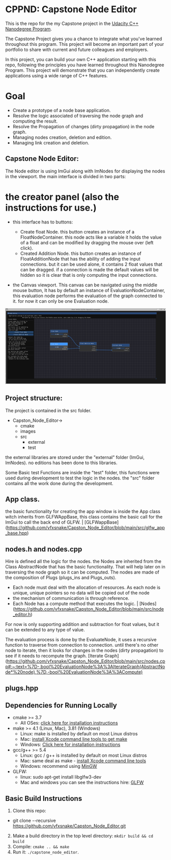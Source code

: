 # CPPND: Capstone Node Editor

This is the repo for the my Capstone project in the [Udacity C++ Nanodegree Program](https://www.udacity.com/course/c-plus-plus-nanodegree--nd213).

The Capstone Project gives you a chance to integrate what you've learned throughout this program. This project will become an important part of your portfolio to share with current and future colleagues and employers.

In this project, you can build your own C++ application starting with this repo, following the principles you have learned throughout this Nanodegree Program. This project will demonstrate that you can independently create applications using a wide range of C++ features.

# Goal
* Create a prototype of a node base application.
* Resolve the logic associated of traversing the node graph and computing the result.
* Resolve the Propagation of changes (dirty propagation) in the node graph.
* Managing nodes creation, deletion and edition.
* Managing link creation and deletion.

## Capstone Node Editor:

The Node editor is using ImGui along with ImNodes for displaying the nodes in the viewport.
the main interface is divided in two parts:
# the creator panel (also the instructions for use.)
  * this interface has to buttons:
    * Create float Node. this button creates an instance of a FloatNodeContainer.
      this node acts like a variable it holds the value of a float and can be modified by dragging the mouse over (left click).
    * Created Addition Node. this button creates an instance of FloatAdditionNode that has the ability of adding the input connections.
      but it can be used alone, it contains 2 float values that can be dragged. if a connection is made the default values will be hidden
      so it is clear that is only computing the input connections.


* the Canvas viewport.
This canvas can be navigated using the middle mouse button, It has by default an instance of EvaluationNodeContainer, this evaluation node
performs the evaluation of the graph connected to it. for now it can only be one Evaluation node.

![Node Editor](./images/Capston_Node_editor.png)

## Project structure:
The project is contained in the src folder.
* Capston_Node_Editor->
  * cmake
  * images
  * src
    * external
    * test   

the external libraries are stored under the "external" folder (ImGui, ImNodes).
no editions has been done to this libraries.

Some Basic test Functions are inside the "test" folder, this functions were used during development to test the logic in the nodes.
the "src" folder contains all the work done during the development.

## App class.
the basic functionality for creating the app window is inside the App class witch inherits from GLFWAppBase, this class
contains the basic call for the ImGui to call the back end of GLFW. 
| [GLFWappBase] (https://github.com/vfxsnake/Capston_Node_Editor/blob/main/src/glfw_app_base.hpp)

## nodes.h and nodes.cpp
Hire is defined all the logic for the nodes. the Nodes are inherited from the Class AbstractNode that has the basic functionality.
That will help later on in traversing the node graph so it can be computed.
The nodes are made of the composition of Plugs (plugs_ins and Plugs_outs).
* Each node must deal with the allocation of resources. As each node is unique, unique pointers so no data will be copied out of the node
* the mechanism of communication is through reference.
* Each Node has a compute method that executes the logic.
| [Nodes] (https://github.com/vfxsnake/Capston_Node_Editor/blob/main/src/node_editor.h)

For now is only supporting addition and subtraction for float values, but it can be extended to any type of value.

The evaluation process is done by the EvaluateNode, it uses a recursive function to traverse from connection to connection. until there's no
other node to iterate, then it looks for changes in the nodes (dirty propagation) to see if it needs to recompute the graph.
[Iterate Graph] (https://github.com/vfxsnake/Capston_Node_Editor/blob/main/src/nodes.cpp#:~:text=%7D-,bool%20EvaluationNode%3A%3AIterateGraph(AbstractNode*%20node),%7D,-bool%20EvaluationNode%3A%3ACompute)

## plugs.hpp

## Dependencies for Running Locally
* cmake >= 3.7
  * All OSes: [click here for installation instructions](https://cmake.org/install/)
* make >= 4.1 (Linux, Mac), 3.81 (Windows)
  * Linux: make is installed by default on most Linux distros
  * Mac: [install Xcode command line tools to get make](https://developer.apple.com/xcode/features/)
  * Windows: [Click here for installation instructions](http://gnuwin32.sourceforge.net/packages/make.htm)
* gcc/g++ >= 5.4
  * Linux: gcc / g++ is installed by default on most Linux distros
  * Mac: same deal as make - [install Xcode command line tools](https://developer.apple.com/xcode/features/)
  * Windows: recommend using [MinGW](http://www.mingw.org/)
* GLFW:
  * linux: sudo apt-get install libglfw3-dev
  * Mac and windows you can see the instructions hire: [GLFW](https://www.glfw.org/)
## Basic Build Instructions

1. Clone this repo:
  * git clone --recursive https://github.com/vfxsnake/Capston_Node_Editor.git
2. Make a build directory in the top level directory: `mkdir build && cd build`
3. Compile: `cmake .. && make`
4. Run it: `./capstone_node_editor`.
